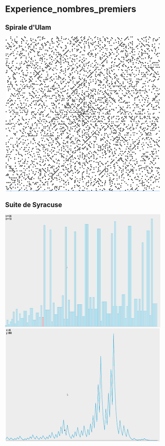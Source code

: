 # Experience_nombres_premiers

## Spirale d'Ulam

<div align="center">
<img
  src="https://github.com/ValentinLe/Experience_nombres_premiers/blob/master/java/screenshots/spirale_ulam.png" width="500" height="500" alt="demo">
</div>

## Suite de Syracuse

<div align="center">
<img src="https://github.com/ValentinLe/Experience_nombres_premiers/blob/master/java/screenshots/demo_numbers.gif" width="700" height="366.05" alt="demo">
</div>

<div align="center">
<img src="https://github.com/ValentinLe/Experience_nombres_premiers/blob/master/java/screenshots/demo_variations.gif" width="500" height="366.05" alt="demo">
</div>
